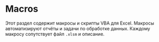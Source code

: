 # Macros

Этот раздел содержит макросы и скрипты VBA для Excel. Макросы автоматизируют отчёты и задачи по обработке данных. Каждому макросу сопутствует файл `.xlsm` и описание.
